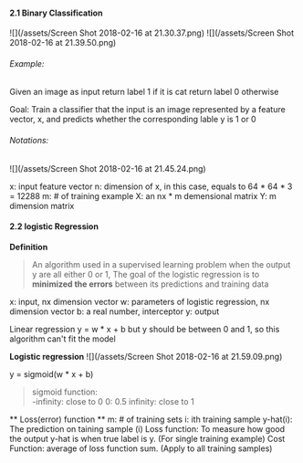 #### 2.1 Binary Classification 
![](/assets/Screen Shot 2018-02-16 at 21.30.37.png)
![](/assets/Screen Shot 2018-02-16 at 21.39.50.png)

###### Example: 
Given an image as input 
return label 1 if it is cat
return label 0 otherwise

Goal: Train a classifier that the input is an image represented by a feature vector, x, and predicts whether the corresponding lable y is 1 or 0
###### Notations:
![](/assets/Screen Shot 2018-02-16 at 21.45.24.png)

x: input feature vector
n: dimension of x, in this case, equals to 64 \* 64 \* 3 = 12288
m: # of training example 
X: an nx \* m demensional matrix
Y: m dimension matrix 


#### 2.2 logistic Regression
**Definition**
>An algorithm used in a supervised learning problem when the output y are all either 0 or 1, The goal of the logistic regression is to **minimized the errors** between its predictions and training data 


x: input, nx dimension vector
w: parameters of logistic regression, nx dimension vector
b: a real number, interceptor 
y: output 

Linear regression
y = w \* x + b
but y should be between 0 and 1, so this algorithm can't fit the model

**Logistic regression**
![](/assets/Screen Shot 2018-02-16 at 21.59.09.png)

y = sigmoid(w \* x + b)
>sigmoid function:  
-infinity: close to 0
0: 0.5
infinity: close to 1

** Loss(error) function **
m: # of training sets
i: ith training sample
y-hat(i): The prediction on taining sample (i)
Loss function: To measure how good the output y-hat is when true label is y. (For single training example)
Cost Function: average of loss function sum. (Apply to all training samples)

